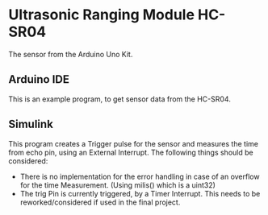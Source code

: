 # Ultrasonic Ranging Module HC-SR04
The sensor from the Arduino Uno Kit.
## Arduino IDE
This is an example program, to get sensor data from the HC-SR04.
## Simulink 
This program creates a Trigger pulse for the sensor and measures the time from echo pin, using an External Interrupt. 
The following things should be considered:
- There is no implementation for the error handling in case of an overflow for the time Measurement. (Using milis() which is a uint32)
- The trig Pin is currently triggered, by a Timer Interrupt. This needs to be reworked/considered if used in the final project.